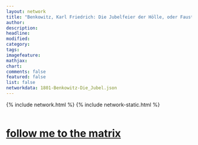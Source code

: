 ```yaml
---
layout: network
title: "Benkowitz, Karl Friedrich: Die Jubelfeier der Hölle, oder Faust der jüngere (1801)"
author:
description:
headline:
modified:
category:
tags: 
imagefeature: 
mathjax: 
chart: 
comments: false
featured: false
list: false
networkdata: 1801-Benkowitz-Die_Jubel.json
---
```

{% include network.html %}
{% include network-static.html %}
<div class="row">
  <div class="small-5 small-centered columns"><a href="/matrix314"><h1>follow me to the matrix</h1></a>
</div>
</div>
